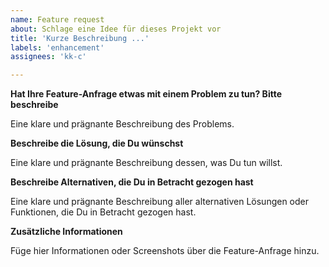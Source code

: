```yaml
---
name: Feature request
about: Schlage eine Idee für dieses Projekt vor
title: 'Kurze Beschreibung ...'
labels: 'enhancement'
assignees: 'kk-c'

---
```


**Hat Ihre Feature-Anfrage etwas mit einem Problem zu tun? Bitte beschreibe**

Eine klare und prägnante Beschreibung des Problems.

**Beschreibe die Lösung, die Du wünschst**

Eine klare und prägnante Beschreibung dessen, was Du tun willst.

**Beschreibe Alternativen, die Du in Betracht gezogen hast**

Eine klare und prägnante Beschreibung aller alternativen Lösungen oder Funktionen, die Du in Betracht gezogen hast.

**Zusätzliche Informationen**

Füge hier Informationen oder Screenshots über die Feature-Anfrage hinzu.
